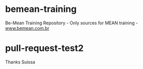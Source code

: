 # bemean-training
Be-Mean Training Repository - Only sources for MEAN training - www.bemean.com.br

# pull-request-test2

Thanks Suissa
